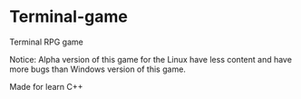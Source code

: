 # Terminal-game
Terminal RPG game

Notice: Alpha version of this game for the Linux have less content and have more bugs than Windows version of this game.

Made for learn C++
